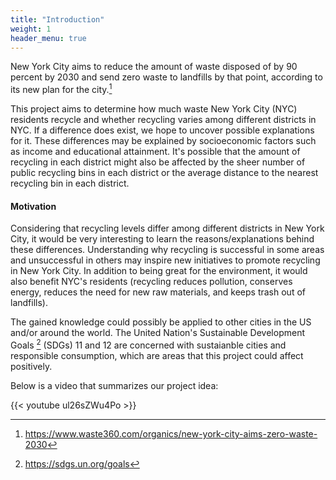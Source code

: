 ```yaml
---
title: "Introduction"
weight: 1
header_menu: true
---
```


New York City aims to reduce the amount of waste disposed of by 90 percent by 2030 and send zero waste to landfills by that point, according to its new plan for the city.[^1]

This project aims to determine how much waste New York City (NYC) residents recycle and whether recycling varies among different districts in NYC. If a difference does exist, we hope to uncover possible explanations for it. These differences may be explained by socioeconomic factors such as income and educational attainment. It's possible that the amount of recycling in each district might also be affected by the sheer number of public recycling bins in each district or the average distance  to the nearest recycling bin in each district.

#### Motivation

Considering that recycling levels differ among different districts in New York City, it would be very interesting to learn the reasons/explanations behind these differences. Understanding why recycling is successful in some areas and unsuccessful in others may inspire new initiatives to promote recycling in New York City. In addition to being great for the environment, it would also benefit NYC's residents (recycling reduces pollution, conserves energy, reduces the need for new raw materials, and keeps trash out of landfills).

The gained knowledge could possibly be applied to other cities in the US and/or around the world. The United Nation's Sustainable Development Goals [^2] (SDGs) 11 and 12 are concerned with sustaianble cities and responsible consumption, which are areas that this project could affect positively.

Below is a video that summarizes our project idea:

{{< youtube ul26sZWu4Po >}}

[^1]: https://www.waste360.com/organics/new-york-city-aims-zero-waste-2030
[^2]: https://sdgs.un.org/goals 